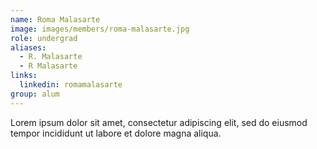 ```yaml
---
name: Roma Malasarte 
image: images/members/roma-malasarte.jpg
role: undergrad
aliases:
  - R. Malasarte
  - R Malasarte
links: 
  linkedin: romamalasarte
group: alum
---
```


Lorem ipsum dolor sit amet, consectetur adipiscing elit, sed do eiusmod tempor incididunt ut labore et dolore magna aliqua.
